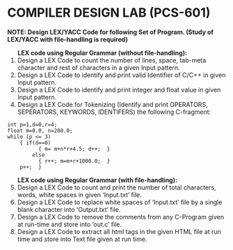 <body>
<h1>COMPILER DESIGN LAB (PCS-601)</h1>

<b>NOTE: Design LEX/YACC Code for following Set of Program. (Study of LEX/YACC with file-handling is required)</b>

  <ol><b>LEX code using Regular Grammar (without file-handling):</b>
  <li>Design a LEX Code to count the number of lines, space, tab-meta character and rest of characters in a given Input pattern.</li>
  <li>Design a LEX Code to identify and print valid Identifier of C/C++ in given Input pattern. </li>
  <li>Design a LEX Code to identify and print integer and float value in given Input pattern.</li>
  <li>Design a LEX Code for Tokenizing (Identify and print OPERATORS, SEPERATORS, KEYWORDS, IDENTIFERS) the following C-fragment:</li>
  </ol>
  
  ```
  int p=1,d=0,r=4;
  float m=0.0, n=200.0;
  while (p <= 3)
      { if(d==0)
            { m= m+n*r+4.5; d++;  }
          else
            { r++; m=m+r+1000.0;  }
	  p++;  }
  ```
<ol start="5"><b>LEX code using Regular Grammar (with file-handling):</b>
<li>Design a LEX Code to count and print the number of total characters, words, white spaces in given ‘Input.txt’ file.</li>
<li>Design a LEX Code to replace white spaces of ‘Input.txt’ file by a single blank character into ‘Output.txt’ file.</li>
<li>Design a LEX Code to remove the comments from any C-Program given at run-time and store into ‘out.c’ file.</li>
<li>Design a LEX Code to extract all html tags in the given HTML file at run time and store into Text file given at run time.</li>
  </ol>
             </body>
